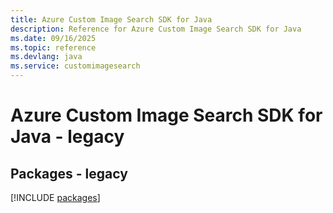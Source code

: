 ```yaml
---
title: Azure Custom Image Search SDK for Java
description: Reference for Azure Custom Image Search SDK for Java
ms.date: 09/16/2025
ms.topic: reference
ms.devlang: java
ms.service: customimagesearch
---
```

# Azure Custom Image Search SDK for Java - legacy
## Packages - legacy
[!INCLUDE [packages](custom-image-search-index.md)]
